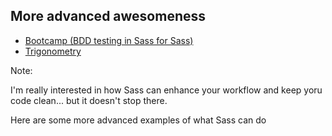 ## More advanced awesomeness

- [Bootcamp (BDD testing in Sass for Sass)](http://thejameskyle.com/bootcamp)
- [Trigonometry](http://thesassway.com/advanced/inverse-trigonometric-functions-with-sass)

Note:

I'm really interested in how Sass can enhance your workflow and keep
yoru code clean... but it doesn't stop there. 

Here are some more advanced examples of what Sass can do
